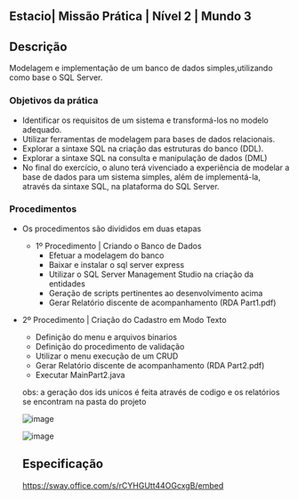 ## Estacio| Missão Prática | Nível 2 | Mundo 3

## Descrição

Modelagem e implementação de um banco de dados simples,utilizando como base o SQL Server.
     

### Objetivos da prática

  - Identificar os requisitos de um sistema e transformá-los no
    modelo adequado.
  - Utilizar ferramentas de modelagem para bases de dados
    relacionais.
  - Explorar a sintaxe SQL na criação das estruturas do banco
    (DDL).
  - Explorar a sintaxe SQL na consulta e manipulação de dados
    (DML)
  - No final do exercício, o aluno terá vivenciado a experiência
    de modelar a base de dados para um sistema simples, além
    de implementá-la, através da sintaxe SQL, na plataforma do
    SQL Server.

### Procedimentos

- Os procedimentos são divididos em duas etapas

  - 1º Procedimento | Criando o Banco de Dados
    -   Efetuar a modelagem do banco 
    -   Baixar e instalar o sql server express  
    -   Utilizar o SQL Server Management Studio na criação da entidades
    -   Geração de scripts pertinentes ao desenvolvimento acima
    -   Gerar Relatório discente de acompanhamento (RDA Part1.pdf) 
      
   
 -  2º Procedimento | Criação do Cadastro em Modo Texto    
    -   Definição do menu e arquivos binarios
    -   Definição do procedimento de validação
    -   Utilizar o menu execução de um CRUD
    -   Gerar Relatório discente de acompanhamento (RDA Part2.pdf)
    -   Executar MainPart2.java
    
    obs: a geração dos ids unicos é feita através de codigo e os relatórios se encontram na pasta do projeto

    ![image](https://github.com/msbzz/estacio.m3.n1/assets/44148209/caf2a5a6-6ba7-4a41-9611-2766604463ae)

    ![image](https://github.com/msbzz/estacio.m3.n1/assets/44148209/b92fcc1f-eff3-4eeb-b084-14961d892f1d)

     ## Especificação
     https://sway.office.com/s/rCYHGUtt44OGcxgB/embed
    
   
